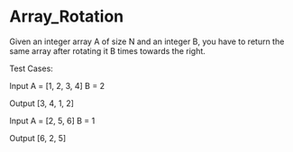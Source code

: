 # Array_Rotation

Given an integer array A of size N and an integer B, you have to return the same array after rotating it B times towards the right.

Test Cases:

 Input
 A = [1, 2, 3, 4]
 B = 2
 
 Output
 [3, 4, 1, 2]

 Input
 A = [2, 5, 6]
 B = 1
 
 Output
 [6, 2, 5]
